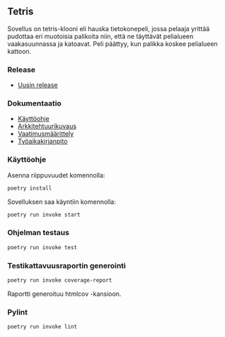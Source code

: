 ## Tetris

Sovellus on tetris-klooni eli hauska tietokonepeli, jossa pelaaja yrittää pudottaa eri muotoisia palikoita niin, että ne täyttävät pelialueen vaakasuunnassa ja katoavat. Peli päättyy, kun palikka koskee pelialueen kattoon.


### Release

* [Uusin release](https://github.com/EssiPry/ot-harjoitustyo/releases/tag/viikko6)

### Dokumentaatio

* [Käyttöohje](https://github.com/EssiPry/ot-harjoitustyo/blob/main/dokumentaatio/kayttoohje.md)
* [Arkkitehtuurikuvaus](https://github.com/EssiPry/ot-harjoitustyo/blob/main/dokumentaatio/arkkitehtuuri.md)
* [Vaatimusmäärittely](https://github.com/EssiPry/ot-harjoitustyo/blob/main/dokumentaatio/vaatimusmaarittely.md)
* [Työaikakirjanpito](https://github.com/EssiPry/ot-harjoitustyo/blob/main/dokumentaatio/tyoaikakirjanpito.md)


### Käyttöohje

Asenna riippuvuudet komennolla:
```bash
poetry install
```

Sovelluksen saa käyntiin komennolla:

```bash
poetry run invoke start
```
### Ohjelman testaus

```bash
poetry run invoke test
```

### Testikattavuusraportin generointi

```bash
poetry run invoke coverage-report
```
Raportti generoituu htmlcov -kansioon.

### Pylint

```bash
poetry run invoke lint
```
